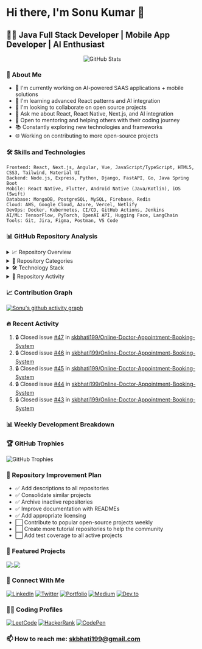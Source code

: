 # Hi there, I'm Sonu Kumar 👋

## 👨‍💻 Java Full Stack Developer | Mobile App Developer | AI Enthusiast

<p align="center">
  <img src="https://github-readme-stats.vercel.app/api?username=skbhati199&show_icons=true&theme=radical" alt="GitHub Stats" />
</p>

### 🚀 About Me
- 🔭 I'm currently working on AI-powered SAAS applications + mobile solutions
- 🌱 I'm learning advanced React patterns and AI integration
- 👯 I'm looking to collaborate on open source projects
- 💬 Ask me about React, React Native, Next.js, and AI integration
- 🤝 Open to mentoring and helping others with their coding journey
- 📚 Constantly exploring new technologies and frameworks
- 🌐 Working on contributing to more open-source projects

### 🛠️ Skills and Technologies

```
Frontend: React, Next.js, Angular, Vue, JavaScript/TypeScript, HTML5, CSS3, Tailwind, Material UI
Backend: Node.js, Express, Python, Django, FastAPI, Go, Java Spring Boot
Mobile: React Native, Flutter, Android Native (Java/Kotlin), iOS (Swift)
Database: MongoDB, PostgreSQL, MySQL, Firebase, Redis
Cloud: AWS, Google Cloud, Azure, Vercel, Netlify
DevOps: Docker, Kubernetes, CI/CD, GitHub Actions, Jenkins
AI/ML: TensorFlow, PyTorch, OpenAI API, Hugging Face, LangChain
Tools: Git, Jira, Figma, Postman, VS Code
```

### 📊 GitHub Repository Analysis

<details>
  <summary>📈 Repository Overview</summary>
  
  ![GitHub Stats](https://github-readme-stats.vercel.app/api?username=skbhati199&show_icons=true&theme=radical)
  ![Top Languages](https://github-readme-stats.vercel.app/api/top-langs/?username=skbhati199&layout=compact&theme=radical)
  ![GitHub Streak](https://streak-stats.demolab.com/?user=skbhati199&theme=radical)
</details>

<details>
  <summary>🧰 Repository Categories</summary>
  
  ```mermaid
  pie
      title Repository Distribution by Category
      "Web Development" : 28
      "Mobile Apps" : 15
      "AI/ML Projects" : 12
      "Chrome Extensions" : 8
      "Backend Services" : 7
      "Other" : 10
  ```
</details>

<details>
  <summary>🛠️ Technology Stack</summary>
  
  ```mermaid
  graph TD
      A[Technology Stack] --> B[Frontend]
      A --> C[Backend]
      A --> D[Mobile]
      A --> E[DevOps]
      A --> F[AI/ML]
      
      B --> B1[React]
      B --> B2[Next.js]
      B --> B3[Angular]
      
      C --> C1[Node.js]
      C --> C2[Python]
      C --> C3[Go]
      
      D --> D1[React Native]
      D --> D2[Flutter]
      D --> D3[Android Native]
      
      E --> E1[Docker]
      E --> E2[GitHub Actions]
      E --> E3[Nginx]
      
      F --> F1[OpenAI]
      F --> F2[TensorFlow]
      F --> F3[Python AI Tools]
  ```
</details>

<details>
  <summary>📅 Repository Activity</summary>
  
  ```mermaid
  gantt
      title Repository Activity Timeline (Last 6 Months)
      dateFormat  YYYY-MM-DD
      
      section Web Projects
      openai-chat-nextjs       :2025-03-31, 7d
      admin-web                :2025-03-17, 5d
      user-web                 :2025-03-17, 5d
      
      section Mobile Apps
      reactnative-expense-manger :2025-03-29, 10d
      ios-temp-monitor         :2025-03-28, 3d
      
      section AI Projects
      ai-assistant-with-google :2025-03-30, 5d
      ai-img-gen-js            :2025-03-14, 18d
      ai-img-gen-python        :2025-03-14, 7d
  ```
</details>

### 📈 Contribution Graph

[![Sonu's github activity graph](https://github-readme-activity-graph.vercel.app/graph?username=skbhati199&theme=react-dark)](https://github.com/ashutosh00710/github-readme-activity-graph)

### 🔥 Recent Activity
<!--START_SECTION:activity-->
1. 🔒 Closed issue [#47](https://github.com/skbhati199/Online-Doctor-Appointment-Booking-System/issues/47) in [skbhati199/Online-Doctor-Appointment-Booking-System](https://github.com/skbhati199/Online-Doctor-Appointment-Booking-System)
2. 🔒 Closed issue [#46](https://github.com/skbhati199/Online-Doctor-Appointment-Booking-System/issues/46) in [skbhati199/Online-Doctor-Appointment-Booking-System](https://github.com/skbhati199/Online-Doctor-Appointment-Booking-System)
3. 🔒 Closed issue [#45](https://github.com/skbhati199/Online-Doctor-Appointment-Booking-System/issues/45) in [skbhati199/Online-Doctor-Appointment-Booking-System](https://github.com/skbhati199/Online-Doctor-Appointment-Booking-System)
4. 🔒 Closed issue [#44](https://github.com/skbhati199/Online-Doctor-Appointment-Booking-System/issues/44) in [skbhati199/Online-Doctor-Appointment-Booking-System](https://github.com/skbhati199/Online-Doctor-Appointment-Booking-System)
5. 🔒 Closed issue [#43](https://github.com/skbhati199/Online-Doctor-Appointment-Booking-System/issues/43) in [skbhati199/Online-Doctor-Appointment-Booking-System](https://github.com/skbhati199/Online-Doctor-Appointment-Booking-System)
<!--END_SECTION:activity-->

### 📊 Weekly Development Breakdown

<!--START_SECTION:waka-->
<!--END_SECTION:waka-->

### 🏆 GitHub Trophies
![GitHub Trophies](https://github-profile-trophy.vercel.app/?username=skbhati199&theme=radical&no-frame=true&no-bg=false&margin-w=4)

### 📝 Repository Improvement Plan
- ✅ Add descriptions to all repositories
- ✅ Consolidate similar projects
- ✅ Archive inactive repositories
- ✅ Improve documentation with READMEs
- ✅ Add appropriate licensing
- ⬜ Contribute to popular open-source projects weekly
- ⬜ Create more tutorial repositories to help the community
- ⬜ Add test coverage to all active projects

### 📌 Featured Projects

<a href="https://github.com/skbhati199/openai-chat-nextjs">
  <img align="center" src="https://github-readme-stats.vercel.app/api/pin/?username=skbhati199&repo=openai-chat-nextjs&theme=radical" />
</a>
<a href="https://github.com/skbhati199/reactnative-expense-manger">
  <img align="center" src="https://github-readme-stats.vercel.app/api/pin/?username=skbhati199&repo=reactnative-expense-manger&theme=radical" />
</a>

### 🔗 Connect With Me
[![LinkedIn](https://img.shields.io/badge/LinkedIn-%230077B5.svg?logo=linkedin&logoColor=white)](https://linkedin.com/in/skbhati199)
[![Twitter](https://img.shields.io/badge/Twitter-%231DA1F2.svg?logo=Twitter&logoColor=white)](https://twitter.com/skbhati199)
[![Portfolio](https://img.shields.io/badge/Portfolio-%23000000.svg?logo=firefox&logoColor=white)](https://skbhati199.github.io/skbhati199)
[![Medium](https://img.shields.io/badge/Medium-%23000000.svg?logo=medium&logoColor=white)](https://medium.com/@skbhati199)
[![Dev.to](https://img.shields.io/badge/DEV.TO-%230A0A0A.svg?logo=dev.to&logoColor=white)](https://dev.to/skbhati199)

### 👨‍💻 Coding Profiles
[![LeetCode](https://img.shields.io/badge/LeetCode-FFA116?logo=leetcode&logoColor=white)](https://leetcode.com/skbhati199/)
[![HackerRank](https://img.shields.io/badge/HackerRank-2EC866?logo=hackerrank&logoColor=white)](https://www.hackerrank.com/certificates/f7c5140fe106)
[![CodePen](https://img.shields.io/badge/CodePen-000000?logo=codepen&logoColor=white)](https://codepen.io/skbhati199)

### 📫 How to reach me: skbhati199@gmail.com 
